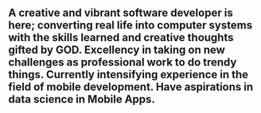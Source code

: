 ## A creative and vibrant software developer is here; converting real life into computer systems with the skills learned and creative thoughts gifted by GOD. Excellency in taking on new challenges as professional work to do trendy things. Currently intensifying experience in the field of mobile development. Have aspirations in data science in Mobile Apps.
